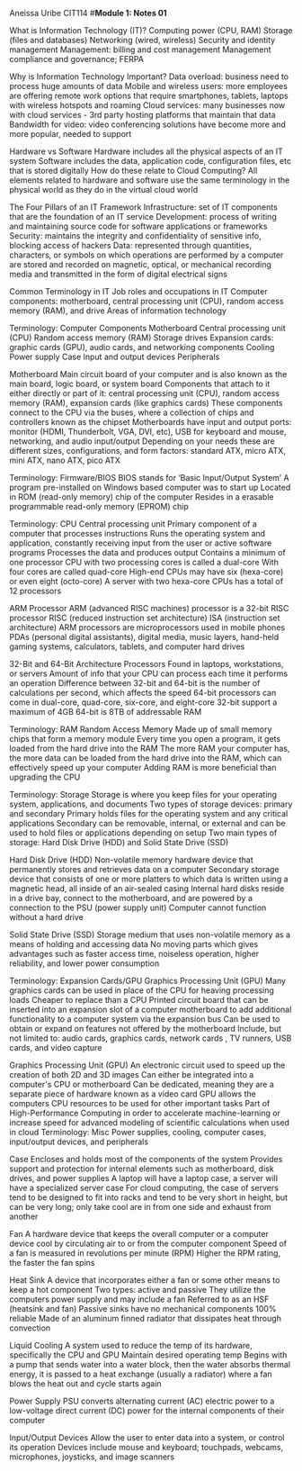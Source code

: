 Aneissa Uribe
CIT114
#**Module 1: Notes 01**

What is Information Technology (IT)?
Computing power (CPU, RAM)
Storage (files and databases)
Networking (wired, wireless)
Security and identity management 
Management: billing and cost management 
Management compliance and governance; FERPA

Why is Information Technology Important?
Data overload: business need to process huge amounts of data 
Mobile and wireless users: more employees are offering remote work options that require smartphones, tablets, laptops with wireless hotspots and roaming
Cloud services: many businesses now with cloud services - 3rd party hosting platforms that maintain that data 
Bandwidth for video: video conferencing solutions have become more and more popular, needed to support

Hardware vs Software
Hardware includes all the physical aspects of an IT system
Software includes the data, application code, configuration files, etc that is stored digitally 
How do these relate to Cloud Computing? All elements related to hardware and software use the same terminology in the physical world as they do in the virtual cloud world

The Four Pillars of an IT Framework
Infrastructure: set of IT components that are the foundation of an IT service 
Development: process of writing and maintaining source code for software applications or frameworks
Security: maintains the integrity and confidentiality of sensitive info, blocking access of hackers
Data: represented through quantities, characters, or symbols on which operations are performed by a computer are stored and recorded on magnetic, optical, or mechanical recording media and transmitted in the form of digital electrical signs

Common Terminology in IT
Job roles and occupations in IT
Computer components: motherboard, central processing unit (CPU), random access memory (RAM), and drive
Areas of information technology 

Terminology: Computer Components
Motherboard
Central processing unit (CPU)
Random access memory (RAM)
Storage drives
Expansion cards: graphic cards (GPU), audio cards, and networking components
Cooling 
Power supply
Case
Input and output devices
Peripherals 

Motherboard
Main circuit board of your computer and is also known as the main board, logic board, or system board
Components that attach to it either directly or part of it: central processing unit (CPU), random access memory (RAM), expansion cards (like graphics cards)
These components connect to the CPU via the buses, where a collection of chips and controllers known as the chipset
Motherboards have input and output ports: monitor (HDMI, Thunderbolt, VGA, DVI, etc), USB for keyboard and mouse, networking, and audio input/output
Depending on your needs these are different sizes, configurations, and form factors: standard ATX, micro ATX, mini ATX, nano ATX, pico ATX

Terminology: Firmware/BIOS
BIOS stands for ‘Basic Input/Output System’
A program pre-installed on Windows based computer was to start up
Located in ROM (read-only memory) chip of the computer
Resides in a erasable programmable read-only memory (EPROM) chip

Terminology: CPU
Central processing unit
Primary component of a computer that processes instructions 
Runs the operating system and application, constantly receiving input from the user or active software programs
Processes the data and produces output
Contains a minimum of one processor
CPU with two processing cores is called a dual-core
With four cores are called quad-core
High-end CPUs may have six (hexa-core) or even eight (octo-core)
A server with two hexa-core CPUs has a total of 12 processors

ARM Processor
ARM (advanced RISC machines) processor is a 32-bit RISC processor
RISC (reduced instruction set architecture)
ISA (instruction set architecture)
ARM processors are microprocessors used in mobile phones
PDAs (personal digital assistants), digital media, music layers, hand-held gaming systems, calculators, tablets, and computer hard drives

32-Bit and 64-Bit Architecture Processors
Found in laptops, workstations, or servers
Amount of info that your CPU can process each time it performs an operation
Difference between 32-bit and 64-bit is the number of calculations per second, which affects the speed
64-bit processors can come in dual-core, quad-core, six-core, and eight-core
32-bit support a maximum of 4GB
64-bit is 8TB of addressable RAM

Terminology: RAM
Random Access Memory
Made up of small memory chips that form a memory module
Every time you open a program, it gets loaded from the hard drive into the RAM
The more RAM your computer has, the more data can be loaded from the hard drive into the RAM, which can effectively speed up your computer
Adding RAM is more beneficial than upgrading the CPU

Terminology: Storage
Storage is where you keep files for your operating system, applications, and documents
Two types of storage devices: primary and secondary
Primary holds files for the operating system and any critical applications
Secondary can be removable, internal, or external and can be used to hold files or applications depending on setup
Two main types of storage: Hard Disk Drive (HDD) and Solid State Drive (SSD)

Hard Disk Drive (HDD)
Non-volatile memory hardware device that permanently stores and retrieves data on a computer
Secondary storage device that consists of one or more platters to which data is written using a magnetic head, all inside of an air-sealed casing
Internal hard disks reside in a drive bay, connect to the motherboard, and are powered by a connection to the PSU (power supply unit)
Computer cannot function without a hard drive

Solid State Drive (SSD)
Storage medium that uses non-volatile memory as a means of holding and accessing data
No moving parts which gives advantages such as faster access time, noiseless operation, higher reliability, and lower power consumption

Terminology: Expansion Cards/GPU
Graphics Processing Unit (GPU)
Many graphics cards can be used in place of the CPU for heaving processing loads
Cheaper to replace than a CPU
Printed circuit board that can be inserted into an expansion slot of a computer motherboard to add additional functionality to a computer system via the expansion bus
Can be used to obtain or expand on features not offered by the motherboard
Include, but not limited to: audio cards, graphics cards, network cards , TV runners, USB cards, and video capture 

Graphics Processing Unit (GPU)
An electronic circuit used to speed up the creation of both 2D and 3D images
Can either be integrated into a computer's CPU or motherboard 
Can be dedicated, meaning they are a separate piece of hardware known as a video card
GPU allows the computers CPU resources to be used for other important tasks 
Part of High-Performance Computing in order to accelerate machine-learning or increase speed for advanced modeling of scientific calculations when used in cloud
Terminology: Misc
Power supplies, cooling, computer cases, input/output devices, and peripherals

Case
Encloses and holds most of the components of the system 
Provides support and protection for internal elements such as motherboard, disk drives, and power supplies
A laptop will have a laptop case, a server will have a specialized server case
For cloud computing, the case of servers tend to be designed to fit into racks and tend to be very short in height, but can be very long; only take cool are in from one side and exhaust from another

Fan
A hardware device that keeps the overall computer or a computer device cool by circulating air to or from the computer component
Speed of a fan is measured in revolutions per minute (RPM)
Higher the RPM rating, the faster the fan spins

Heat Sink
A device that incorporates either a fan or some other means to keep a hot component
Two types: active and passive
They utilize the computers power supply and may include a fan
Referred to as an HSF (heatsink and fan)
Passive sinks have no mechanical components
100% reliable
Made of an aluminum finned radiator that dissipates heat through convection

Liquid Cooling
A system used to reduce the temp of its hardware, specifically the CPU and GPU
Maintain desired operating temp
Begins with a pump that sends water into a water block, then the water absorbs thermal energy, it is passed to a heat exchange (usually a radiator) where a fan blows the heat out and cycle starts again

Power Supply
PSU converts alternating current (AC) electric power to a low-voltage direct current (DC) power for the internal components of their computer

Input/Output Devices
Allow the user to enter data into a system, or control its operation 
Devices include mouse and keyboard; touchpads, webcams, microphones, joysticks, and image scanners
